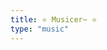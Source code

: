 ```yaml
---
title: ⭐ Musicer~ ⭐
type: "music"
---
```

<!--
 * @Author: Weidows
 * @Date: 2020-08-23 12:35:12
 * @LastEditors: Weidows
 * @LastEditTime: 2020-08-24 19:29:43
 * @FilePath: \Weidows\Website\source\music.md
-->
